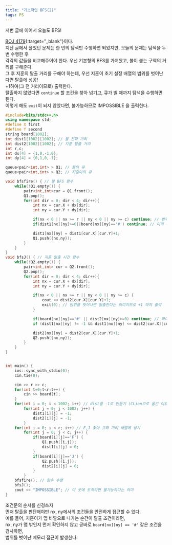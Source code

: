 ```yaml
---
title: "기초적인 BFS(2)"
tags: PS
---
```


저번 글에 이어서 오늘도 BFS!  

[BOJ 4179](https://www.acmicpc.net/problem/4179){:target="_blank"}이다.  
지난 글에서 풀었던 문제는 한 번의 탐색만 수행하면 되었지만, 오늘의 문제는 탐색을 두 번 수행한 후  
각각의 값들을 비교해주어야 한다. 우선 기본형의 BFS를 가져왔고, 불이 붙는 구역의 거리를 구해준다.  
그 후 지훈의 탈출 거리를 구해야 하는데, 우선 지훈이 초기 설정 배열의 범위를 벗어난다면 탈출에 성공!  
+1하여(그 전 거리이므로) 출력한다.  
탈출하지 않았다면 `continue` 할 조건을 찾아 넘기고, 큐가 빌 때까지 탐색을 수행하면 된다.  
이렇게 해도 `exit`이 되지 않았다면, 불가능하므로 IMPOSSIBLE 을 출력한다.  

<!--more-->

```cpp
#include<bits/stdc++.h>
using namespace std;
#define X first
#define Y second
string board[1002];
int dist1[1002][1002]; // 불 전파 거리
int dist2[1002][1002]; // 지훈 탈출 거리
int r,c;
int dx[4] = {1,0,-1,0};
int dy[4] = {0,1,0,-1};

queue<pair<int,int> > Q1; // 불의 큐
queue<pair<int,int> > Q2; // 지훈이의 큐

void bfsfire() { // 불 BFS 함수
    while(!Q1.empty()) {
        pair<int,int>cur = Q1.front();
        Q1.pop();
        for(int dir = 0; dir < 4; dir++){
            int nx = cur.X + dx[dir];
            int ny = cur.Y + dy[dir];

            if(nx < 0 || nx >= r || ny < 0 || ny >= c) continue; // 범위 벗어나면 넘기기
            if(dist1[nx][ny]>=0||board[nx][ny]=='#') continue; // 이미 수행했거나 벽이라면 넘기기

            dist1[nx][ny] = dist1[cur.X][cur.Y]+1;
            Q1.push({nx,ny});
        }
    }
}
void bfsJ() { // 지훈 탈출 시간 함수
    while(!Q2.empty()) {
        pair<int,int> cur = Q2.front();
        Q2.pop();
        for(int dir = 0; dir < 4; dir++){
            int nx = cur.X + dx[dir];
            int ny = cur.Y + dy[dir];

            if(nx < 0 || nx >= r || ny < 0 || ny >= c) {
                cout << dist2[cur.X][cur.Y]+1;
                exit(0); // 범위를 벗어나면 탈출한다는 의미이므로 +1 하여 출력
            }

            if(board[nx][ny]=='#' || dist2[nx][ny]>=0) continue; // 벽이거나 이미 수행했다면 넘기기
            if (dist1[nx][ny] != -1 && dist1[nx][ny] <= dist2[cur.X][cur.Y]+1) continue; // 불의 범위이고 불이 지훈의 탈출 거리보다 같거나 작으면 지훈이 불에 타므로(?) 넘기기

            dist2[nx][ny] = dist2[cur.X][cur.Y]+1;
            Q2.push({nx,ny});
        }
    }
}


int main() {
    ios::sync_with_stdio(0);
    cin.tie(0);

    cin >> r >> c;
    for(int t=0;t<r;t++) {
        cin >> board[t];
    }
    for(int i = 0; i < 1002; i++) // dist를 -1로 만듣기 (CLion으로 옮긴 이후에는 fill 사용 가능)
        for(int j = 0; j < 1002; j++) {
            dist1[i][j] = -1;
            dist2[i][j] = -1;
        }
    for(int i = 0; i < r; i++) // F,J 찾아 큐와 거리 배열에 넣기
        for(int j = 0; j < c; j++) {
            if(board[i][j]=='F') {
                Q1.push({i,j});
                dist1[i][j] = 0;
            }
            if(board[i][j]=='J') {
                Q2.push({i,j});
                dist2[i][j] = 0;
            }
        }
    bfsfire(); // 함수 수행
    bfsJ();
    cout << "IMPOSSIBLE"; // 이 곳에 도착하면 불가능하다는 의미
}
```
조건문의 순서를 신경쓰자  
먼저 탈출을 판단해야만 nx, ny에서의 조건들을 안전하게 접근할 수 있다.  
예를 들어, 지훈이가 맵 바깥으로 나가는 순간이 탈출 조건이라면,  
nx, ny가 맵 밖인지 먼저 확인하지 않고 곧바로 `board[nx][ny] == '#'` 같은 조건을 검사하면,  
범위를 벗어난 메모리 접근이 발생한다.  